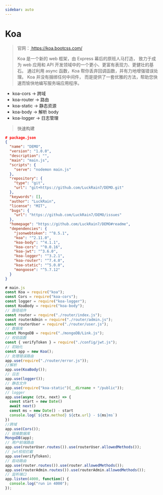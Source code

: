 ```yaml
---
sidebar: auto
---
```






# Koa

> 官网：[ https://koa.bootcss.com/ ](https://koa.bootcss.com/)
>
> Koa 是一个新的 web 框架，由 Express 幕后的原班人马打造， 致力于成为 web 应用和 API 开发领域中的一个更小、更富有表现力、更健壮的基石。 通过利用 async 函数，Koa 帮你丢弃回调函数，并有力地增强错误处理。 Koa 并没有捆绑任何中间件， 而是提供了一套优雅的方法，帮助您快速而愉快地编写服务端应用程序。 

- koa-cors -> 跨域
- koa-router -> 路由
- koa-static -> 静态资源
- koa-body -> 解析 body
- koa-logger -> 日志管理

> 快速构建

```json
# package.json
{
  "name": "DEMO",
  "version": "1.0.0",
  "description": "",
  "main": "main.js",
  "scripts": {
    "serve": "nodemon main.js"
  },
  "repository": {
    "type": "git",
    "url": "git+https://github.com/LuckRain7/DEMO.git"
  },
  "keywords": [],
  "author": "LuckRain",
  "license": "MIT",
  "bugs": {
    "url": "https://github.com/LuckRain7/DEMO/issues"
  },
  "homepage": "https://github.com/LuckRain7/DEMO#readme",
  "dependencies": {
    "jsonwebtoken": "^8.5.1",
    "koa": "^2.11.0",
    "koa-body": "^4.1.1",
    "koa-cors": "^0.0.16",
    "koa-jwt": "^3.6.0",
    "koa-logger": "^3.2.1",
    "koa-router": "^7.4.0",
    "koa-static": "^5.0.0",
    "mongoose": "^5.7.12"
  }
}
```

```js
# main.js
const Koa = require("koa");
const Cors = require("koa-cors");
const logger = require("koa-logger");
const KoaBody = require("koa-body");
// 路径组件
const router = require("./router/index.js");
const routerAdmin = require("./router/admin.js");
const routerUser = require("./router/user.js");
// 数据库
const MongoDB = require("./mongoDB/Link.js");
// 校验函数
const { verifyToken } = require("./config/jwt.js");
// 初始化
const app = new Koa();
// 处理错误路由
app.use(require("./router/error.js"));
//解析
app.use(KoaBody());
// 日志
app.use(logger());
// 静态文件
app.use(require("koa-static")(__dirname + "/public"));
// logger
app.use(async (ctx, next) => {
  const start = new Date()
  await next()
  const ms = new Date() - start
  console.log(`${ctx.method} ${ctx.url} - ${ms}ms`)
})
//跨域
app.use(Cors());
// 链接数据库
MongoDB(app);
// 用户前端路由
app.use(routerUser.routes()).use(routerUser.allowedMethods());
// jwt校验拦截
app.use(verifyToken);
// 启动路由
app.use(router.routes()).use(router.allowedMethods());
app.use(routerAdmin.routes()).use(routerAdmin.allowedMethods());
// 监听端口
app.listen(4000, function() {
  console.log("run in 4000");
});
```

